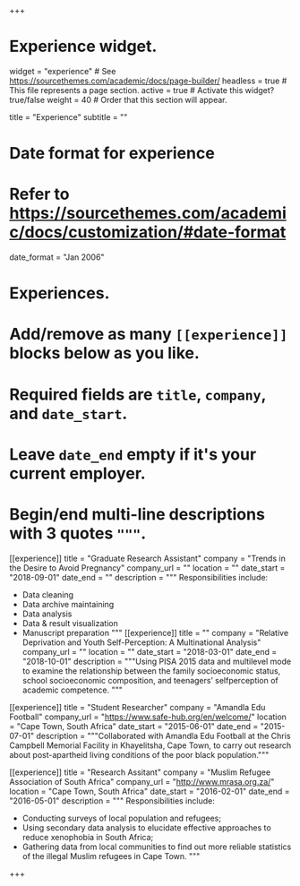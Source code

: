 +++
# Experience widget.
widget = "experience"  # See https://sourcethemes.com/academic/docs/page-builder/
headless = true  # This file represents a page section.
active = true  # Activate this widget? true/false
weight = 40  # Order that this section will appear.

title = "Experience"
subtitle = ""

# Date format for experience
#   Refer to https://sourcethemes.com/academic/docs/customization/#date-format
date_format = "Jan 2006"

# Experiences.
#   Add/remove as many `[[experience]]` blocks below as you like.
#   Required fields are `title`, `company`, and `date_start`.
#   Leave `date_end` empty if it's your current employer.
#   Begin/end multi-line descriptions with 3 quotes `"""`.


[[experience]]
  title = "Graduate Research Assistant"
  company = "Trends in the Desire to Avoid Pregnancy"
  company_url = ""
  location = ""
  date_start = "2018-09-01"
  date_end = ""
  description = """
  Responsibilities include:
  
  * Data cleaning
  * Data archive maintaining
  * Data analysis
  * Data & result visualization
  * Manuscript preparation
  """
  [[experience]]
  title = ""
  company = "Relative Deprivation and Youth Self-Perception: A Multinational Analysis"
  company_url = ""
  location = ""
  date_start = "2018-03-01"
  date_end = "2018-10-01"
  description = """Using PISA 2015 data and multilevel mode to examine the relationship between the family socioeconomic status, school socioeconomic composition, and teenagers’ selfperception of academic competence.
  """

 [[experience]]
  title = "Student Researcher"
  company = "Amandla Edu Football"
  company_url = "https://www.safe-hub.org/en/welcome/"
  location = "Cape Town, South Africa"
  date_start = "2015-06-01"
  date_end = "2015-07-01"
  description = """Collaborated with Amandla Edu Football at the Chris Campbell Memorial Facility in Khayelitsha, Cape Town, to carry out research about post-apartheid living conditions of the poor black population."""

[[experience]]
  title = "Research Assitant"
  company = "Muslim Refugee Association of South Africa"
  company_url = "http://www.mrasa.org.za/"
  location = "Cape Town, South Africa"
  date_start = "2016-02-01"
  date_end = "2016-05-01"
  description = """
  Responsibilities include:
  
  * Conducting surveys of local population and refugees;
  * Using secondary data analysis to elucidate effective approaches to reduce xenophobia in South Africa;
  * Gathering data from local communities to find out more reliable statistics of the illegal Muslim refugees in Cape Town.
  """


+++
